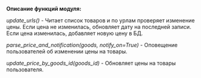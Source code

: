 **Описание функций модуля:**

*update_urls()* - Читает список товаров и по урлам проверяет изменение цены. Если цена не изменилась, обновляет дату на последней записи. Если цена изменилась, добавляет новую цену в БД.

*parse_price_and_notification(goods, notify_on=True)* - Оповещение пользователей об изменении цены на товары.

*update_price_by_goods_id(goods_id)* - Обновляет цены на товары пользователя.
